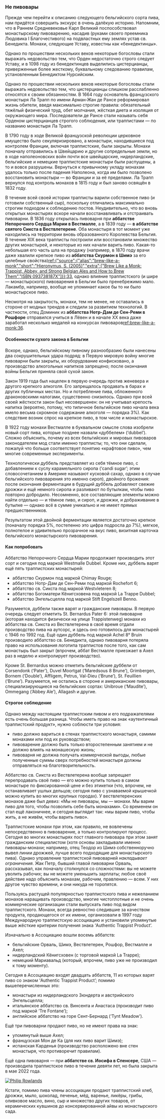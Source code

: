 ### Не пивовары

Прежде чем перейти к описанию следующего бельгийского сорта пива, нам придётся совершить экскурс в очень далёкую историю. Напомним, что в Раннем Средневековье Карл Великий поспособствовал монастырскому пивоварению, насадив (руками своего преемника Людовика I Благочестивого) на подвластных ему землях устав св. Бенедикта. Монахи, следующие Уставу, известны как «бенедектинцы».

Однако по прошествии нескольких веков некоторые богословы стали выражать недовольство тем, что Орден недостаточно строго следует Уставу, и в 1098 году из бенедектинцев выделились цистерцианцы, приверженные более жесткому, буквальному следованию правилам, установленным Бенедиктом Нурсийским.

Однако по прошествии нескольких веков некоторые богословы стали выражать недовольство тем, что цистерцианцы слишком расслабленно относятся к своим обязанностям. В 1664 году основатель французского монастыря Ла Трапп по имени Арман-Жан де Рансе реформировал жизнь обители, введя максимально строгие правила: обязательный тяжёлый физический труд, обет молчания, жёсткая диета и изоляция от окружающего мира. Последователи де Рансе стали называть себя Орденом цистерцианцев строгого соблюдения, или траппистами — по названию монастыря Ла Трапп.

В 1790 году в ходе Великой французской революции церковное имущество было секуляризировано, а монастыри, находившиеся под контролем Франции, включая траппистские, были закрыты. Монахи поначалу отправились в Швейцарию и другие сопредельные земли, но в ходе наполеоновских войн почти все швейцарские, нидерландские, бельгийские и немецкие траппистские монастыри были распущены, а то и вовсе разрушены. Вернуться к привычному укладу монахам удалось только после падения Наполеона, когда им было позволено восстановить монастыри — во Франции и за её пределами. Ла Трапп вернулся под контроль монахов в 1815 году и был заново освящён в 1832 году.

В течение всей своей истории трапписты варили собственное пиво (и готовили собственный сыр), поскольку отличались максимально строгим подходом к соблюдению постов. Неудивительно, что во вновь открытых монастырях вскоре начали восстанавливать и отстраивать пивоварни. В 1836 году открылась пивоварня при **аббатстве Непорочного Сердца Марии в Вестмалле**, а в 1839 году — **в аббатстве святого Сикста в Вествлетерене**. Оба монастыря в тот момент уже находились на территории вновь образованного Королевства Бельгия. В течение XIX века трапписты построили или восстановили множество других монастырей, и некоторые из них начали варить пиво. Какая-то небольшая его часть шла на продажу (например, в 1870 году врачи даже хвалили крепкое пиво из **аббатства Скурмон в Шимэ** за его целебные свойства)[ref:{"source":{"alias":"brew-like-a-monk","short":"Hieronymus, S. (2005)","extra":["Brew Like a Monk: Trappist, Abbey, and Strong Belgian Ales and How to Brew Them","ISBN 093738187X"]}}:33](), однако влияние траппистского (и шире — монастырского) пивоварения в Бельгии было пренебрежимо мало. Лакамбр, например, вообще не упоминает какое бы то ни было монастырское пиво.

Несмотря на закрытость, монахи, тем не менее, не оставались в стороне от модных трендов и следили за развитием технологий. В частности, отец Доминик из **аббатства Нотр-Дам де Сен-Реми в Рошфоре** отправился учиться в Лёвен и в начале XX века даже заработал несколько медалей на конкурсах пивоваров[ref:brew-like-a-monk:36](). 

#### Особенности сухого закона в Бельгии

Вскоре, однако, бельгийскому пивному разнообразию были нанесены два сокрушительных удара подряд: в Первую мировую войну многие пивоварни были закрыты, их оборудование конфисковано, а производство алкогольных напитков запрещено; после окончания войны Бельгия приняла свой сухой закон.

Закон 1919 года был нацелен в первую очередь против женевера и другого крепкого алкоголя. Его запрещалось продавать в барах и других публичных местах. Но и потребление пива, обложенного драконовскими налогами, существенно снизилось. Однако при всей своей жёсткости закон был несовершенен: он не учитывал крепость напитка (вероятно, потому, что типичное бельгийское пиво начала века имело весьма скромное содержание алкоголя — порядка 3%). Как следствие возник спрос на крепкое пиво, в том числе и монастырское.

В 1922 году монахи Вестмалле в буквальном смысле слова изобрели новый сорт пива, которые позднее назвали «дуббелем» (‘dubbel’). Сложно объяснить, почему из всех бельгийских и мировых пивоваров законодателем мод стали именно трапписты; то, что они сделали, пожалуй что больше соответствует понятию «крафтовое пиво», чем многие современные эксперименты.

Технологически дуббель представляет из себя тёмное пиво, с добавлением к суслу карамельного сиропа (‘candi sugar’; этим словосочетанием в Америке называют кусковой сахар, однако в случае бельгийского пивоварения это именно сироп), двойного брожения: после окончания ферментации в будущий дуббель добавляют свежие дрожжи и ещё немного сиропа и разливают по бутылкам, чтобы пиво повторно добродило. Несомненно, все составляющие элементы можно найти отдельно — и тёмное пиво, и сироп, и дрожжи, и дображивание в бутылке — однако всё в сумме уникально и не имеет прямых предшественников.

Результатом этой двойной ферментации является достаточно крепкое (поначалу порядка 5%, постепенно это цифра подросла до 7%), мягкое, полнотелое и удивительно прозрачное на вкус пиво, визитная карточка бельгийского монастырского пивоварения.

#### Как попробовать

Аббатство Непорочного Сердца Марии продолжает производить этот сорт и сегодня под маркой Westmalle Dubbel. Кроме них, дуббель варят ещё пять траппистских монастырей:

  * аббатство Скурмон под маркой Chimay Rouge;
  * аббатство Нотр-Дам де Сен-Реми под маркой Rochefort 6;
  * аббатство св. Сикста под маркой Westvleteren 8;
  * аббатство Богоматери Кёнигсховена под маркой La Trappe Dubbel;
  * аббатство Энгельсцелла под маркой Stift Engelszell Benno.

Разумеется, дуббели также варят и гражданские пивовары. В первую очередь следует отметить St. Bernardus Pater 6: этой пивоварне (которая находится физически на улице Trappistenweg) монахи из аббатства св. Сикста из Вествлетерена в своё время отдали производство пива на аутсорс, и здесь оно готовилось для монастырей с 1946 по 1992 год. Ещё один дуббель под маркой Achel 8° Bruin производило аббатство св. Бенедикта, однако пивоварня потеряла право на использования логотипа траппистов после того, как сам монастырь был закрыт (впрочем, аббат Вестмалле приезжает в Ахел раз в неделю и контролирует производство).

Кроме St. Bernardus можно отметить бельгийские дуббели от Corsendonk (‘Pater’), Duvel Moortgat (‘Maredsous 8 Brune’), Grimbergen, Bornem (‘Double’), Affligem, Petrus, Val-Dieu (‘Brune’), St. Feuillien (‘Brune’). Разумеется, не остались в стороне и американские пивовары, специализирующиеся на бельгийских сортах: Unibroue (‘Maudite’), Ommegang (‘Abbey Ale’), Allagash и другие.

#### Строгое соблюдение

Однако между настоящим траппистским пивом и его подражателями есть очень большая разница. Чтобы иметь право на знак «аутентичный траппистский продукт», нужно соблюсти три условия:

  * пиво должно вариться в стенах траппистского монастыря, самими монахами или под их руководством;
  * пивоварение должно быть только второстепенным занятием и не должно влиять на монашескую жизнь;
  * пивоварня не должна получать коммерческой выгоды, любые полученные суммы сверх потребностей монастыря должны отправляться на благотворительность.

Аббатство св. Сикста из Вествлетерена вообще запрещает перепродавать своё пиво — его можно купить только в самом монастыре по фиксированной цене и без этикетки (что, впрочем, не останавливает ушлых дельцов; сегодня пиво с узнаваемой крышечкой можно купить во многих крупных городах). У вествлетеренских монахов даже был девиз: «Мы не пивовары, мы — монахи. Мы варим пиво для того, чтобы позволить себе быть монахами». Со временем он стал ещё лаконичнее, и сегодня выглядит так: «мы варим пиво, чтобы жить, а не живём, чтобы варить пиво».

Траппистские монахи при этом, как правило, не вовлечены непосредственно в пивоварение, а только контролируют процесс. Сегодня во многих монастырях пост главного пивовара при этом занят гражданским специалистом (хотя основы закладывали именно пивовары-монахи; например, отец Теодор из Шимэ собственноручно вывел линии дрожжей, лучше всего подходящие для монастырского пива). Однако управление траппистской пивоварней *накладывает ограничения*. Жак Петр, бывший главой пивоварни Орваль, рассказывал, как поначалу столкнулся со сложностями: вы не можете уволить рабочих; вы не можете уменьшить зарплаты; любое своё действие надо объяснить монахам, рабочим, правлению — всем. У них другое чувство времени, и они никуда не торопятся.

Пользуясь растущей популярностью траппистского пива и нежеланием монахов наращивать производство, многие чистоплотные и не очень коммерческие организации стали выпускать пиво под видом траппистского. Монахи, всегда ревностно следившие за качеством продукта, продающегося от их имени, организовали в 1997 году Международную траппистскую ассоциацию и установили упомянутые выше жёсткие критерии получения знака ‘Authentic Trappist Product’.

Изначально в Ассоциацию вошли восемь аббатств: 
  * бельгийские Орваль, Шимэ, Вествлетерен, Рошфор, Вестмалле и Ахел;
  * нидерландский Кёнигсховен (с торговой маркой La Trappe);
  * немецкий Мариавальд (который, впрочем, пиво уже не производил к тому моменту). 

Сегодня в Ассоциацию входят двадцать аббатств, 11 из которых варят пиво со знаком ‘Authentic Trappist Product’; помимо вышеперечисленных это:
  * монастыри из нидерландского Зюндерта и австрийского Энгельсцелла;
  * итальянское аббатство св. Винсента и Анастаса (производит пиво под маркой ‘Tre Fontane’);
  * английское аббатство на горе Сент-Бернард (‘Tynt Meadow’). 

Ещё три пивоварни продают пиво, но не имеют права на знак:
  * упомянутый выше Ахел;
  * французская Мон де Ка (для них пиво варит Шимэ);
  * испанская Карденья (производство расположено вне стен монастыря, что противоречит правилам).

Ещё одна пивоварня — при **аббатстве св. Иосифа в Спенсере**, США — производила траппистское пиво в течение девяти лет, но была закрыта в мае 2022 года.

[![Philip Rowlands](/img/trappist-beers.jpg "11 сортов траппистского пива. Бутылка с оранжевой крышкой без этикетки — Westvleteren XII")](https://commons.wikimedia.org/wiki/File:Trappist_Beer_2015-08-15.jpg)

Кстати, помимо пива члены ассоциации продают траппистский хлеб, дрожжи, мыло, шоколад, печенье, мёд, варенье, ликёры, грибы, оливковое масло, вино, сыр и множество других товаров, от керамических кувшинов до консервированной айвы из монастырского сада.